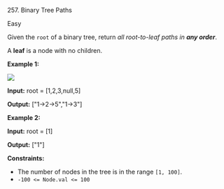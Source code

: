 257\. Binary Tree Paths

Easy

Given the `root` of a binary tree, return _all root-to-leaf paths in **any order**_.

A **leaf** is a node with no children.

**Example 1:**

![](https://assets.leetcode.com/uploads/2021/03/12/paths-tree.jpg)

**Input:** root = [1,2,3,null,5]

**Output:** ["1->2->5","1->3"]

**Example 2:**

**Input:** root = [1]

**Output:** ["1"]

**Constraints:**

*   The number of nodes in the tree is in the range `[1, 100]`.
*   `-100 <= Node.val <= 100`